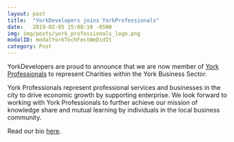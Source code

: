 ```yaml
---
layout: post
title:  "YorkDevelopers joins YorkProfessionals"
date:   2019-02-05 15:08:10 -0500
img: img/posts/york_professionals_logo.png
modalID: modalYorkTechFestWeDidIt
category: Post
---
```

YorkDevelopers are proud to announce that we are now member of [York Professionals][yorkprofessionals-site] to represent Charities within the York Business Sector.  

York Professionals represent professional services and businesses in the city to drive economic growth by supporting enterprise.  We look forward to working with York Professionals to further achieve our mission of knowledge share and mutual learning by individuals in the local business community.

Read our bio [here][yorkdevelopers-yorkprofessionals-page].

[yorkprofessionals-site]: http://www.york-professionals.co.uk/
[yorkdevelopers-yorkprofessionals-page]: http://www.york-professionals.co.uk/business_directory/charity/yorkdevelopers/